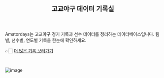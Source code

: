 <h2 style="text-align:center;">고교야구 데이터 기록실</h2>  
&nbsp;
<h3></h3>Amatordays는 고교야구 경기 기록과 선수 데이터를 정리하는 데이터베이스입니다. 
팀별, 선수별, 연도별 기록을 한눈에 확인하세요.  </h3>
&nbsp;
&nbsp;&nbsp;

👉🏻 [더 많은 기록 보러가기](https://amatordays.streamlit.app/)

&nbsp;
&nbsp;


![image](https://github.com/user-attachments/assets/09d60d67-2889-4f2a-99e9-5648d772ce18)


